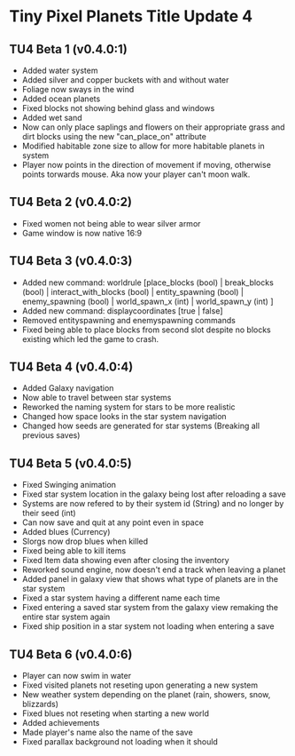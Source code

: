 # Tiny Pixel Planets Title Update 4
## TU4 Beta 1 (v0.4.0:1)
- Added water system
- Added silver and copper buckets with and without water
- Foliage now sways in the wind
- Added ocean planets
- Fixed blocks not showing behind glass and windows
- Added wet sand
- Now can only place saplings and flowers on their appropriate grass and dirt blocks using the new "can_place_on" attribute
- Modified habitable zone size to allow for more habitable planets in system
- Player now points in the direction of movement if moving, otherwise points torwards mouse. Aka now your player can't moon walk.
## TU4 Beta 2 (v0.4.0:2)
- Fixed women not being able to wear silver armor
- Game window is now native 16:9
## TU4 Beta 3 (v0.4.0:3)
- Added new command: worldrule [place_blocks (bool) | break_blocks (bool) | interact_with_blocks (bool) | entity_spawning (bool) | enemy_spawning (bool) | world_spawn_x (int) | world_spawn_y (int) ]
- Added new command: displaycoordinates [true | false]
- Removed entityspawning and enemyspawning commands
- Fixed being able to place blocks from second slot despite no blocks existing which led the game to crash.
## TU4 Beta 4 (v0.4.0:4)
- Added Galaxy navigation
- Now able to travel between star systems
- Reworked the naming system for stars to be more realistic
- Changed how space looks in the star system navigation
- Changed how seeds are generated for star systems (Breaking all previous saves)
## TU4 Beta 5 (v0.4.0:5)
- Fixed Swinging animation
- Fixed star system location in the galaxy being lost after reloading a save
- Systems are now refered to by their system id (String) and no longer by their seed (int)
- Can now save and quit at any point even in space
- Added blues (Currency)
- Slorgs now drop blues when killed
- Fixed being able to kill items
- Fixed Item data showing even after closing the inventory
- Reworked sound engine, now doesn't end a track when leaving a planet
- Added panel in galaxy view that shows what type of planets are in the star system
- Fixed a star system having a different name each time
- Fixed entering a saved star system from the galaxy view remaking the entire star system again
- Fixed ship position in a star system not loading when entering a save
## TU4 Beta 6 (v0.4.0:6)
- Player can now swim in water
- Fixed visited planets not reseting upon generating a new system
- New weather system depending on the planet (rain, showers, snow, blizzards)
- Fixed blues not reseting when starting a new world
- Added achievements
- Made player's name also the name of the save
- Fixed parallax background not loading when it should
